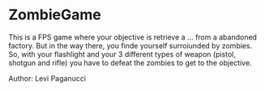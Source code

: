 # ZombieGame
This is a FPS game where your objective is retrieve a ... from a abandoned factory. But in the way there, you finde yourself surroiunded by zombies. So, with your flashlight and your 3 different types of weapon (pistol, shotgun and rifle) you have to defeat the zombies to get to the objective.

Author: Levi Paganucci
